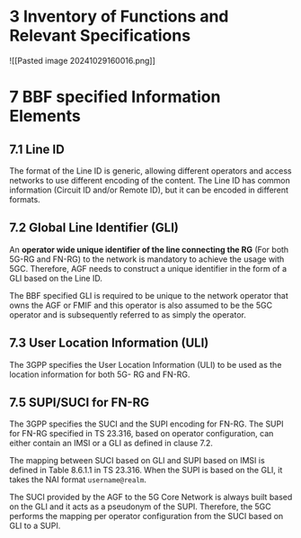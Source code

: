 # 3 Inventory of Functions and Relevant Specifications
![[Pasted image 20241029160016.png]]
# 7 BBF specified Information Elements
## 7.1 Line ID
The format of the Line ID is generic, allowing different operators and access networks to use different encoding of the content. The Line ID has common information (Circuit ID and/or Remote ID), but it can be encoded in different formats.
## 7.2 Global Line Identifier (GLI)
An **operator wide unique identifier of the line connecting the RG** (For both 5G-RG and FN-RG) to the network is mandatory to achieve the usage with 5GC. Therefore, AGF needs to construct a unique identifier in the form of a GLI based on the Line ID.

The BBF specified GLI is required to be unique to the network operator that owns the AGF or FMIF and this operator is also assumed to be the 5GC operator and is subsequently referred to as simply the operator.
## 7.3 User Location Information (ULI)
The 3GPP specifies the User Location Information (ULI) to be used as the location information for both 5G- RG and FN-RG.
## 7.5 SUPI/SUCI for FN-RG
The 3GPP specifies the SUCI and the SUPI encoding for FN-RG. The SUPI for FN-RG specified in TS 23.316, based on operator configuration, can either contain an IMSI or a GLI as defined in clause 7.2.

The mapping between SUCI based on GLI and SUPI based on IMSI is defined in Table 8.6.1.1 in TS 23.316. When the SUPI is based on the GLI, it takes the NAI format `username@realm`.

The SUCI provided by the AGF to the 5G Core Network is always built based on the GLI and it acts as a pseudonym of the SUPI. Therefore, the 5GC performs the mapping per operator configuration from the SUCI based on GLI to a SUPI.